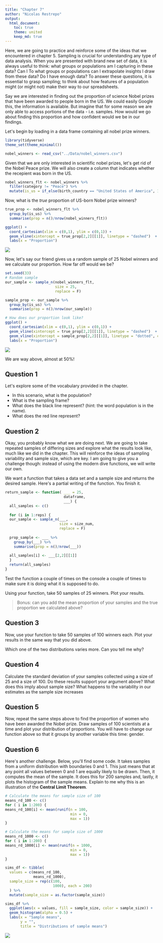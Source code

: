 ```yaml
---
title: "Chapter 7"
author: "Nicolas Restrepo"
output: 
  html_document: 
    toc: true
    theme: united
    keep_md: true
---
```




Here, we are going to practice and reinforce some of the ideas that we encountered in chapter 5. Sampling is crucial for understanding any type of data analysis. When you are presented with brand new set of data, it is always useful to think: what groups or populations am I capturing in these data? Can I To what groups or populations can I extrapolate insights I draw from these data? Do I have enough data? To answer these questions, it is essential to grasp sampling; to think about how features of a population might (or might not) make their way to our spreadsheets. 

Say we are interested in finding out the proportion of science Nobel prizes that have been awarded to people born in the US. We could easily Google this, the information is available. But imagine that for some reason we are only able to access portions of the data - i.e. samples. How would we go about finding this proportion and how confident would we be in our findings. 

Let's begin by loading in a data frame containing all nobel prize winners. 


```r
library(tidyverse)
theme_set(theme_minimal())

nobel_winners <- read_csv("../Data/nobel_winners.csv")
```

Given that we are only interested in scientific nobel prizes, let's get rid of the Nobel Peace prize. We will also create a column that indicates whether the recepient was born in the US. 


```r
nobel_winners_flt <- nobel_winners %>% 
  filter(category != "Peace") %>% 
  mutate(is_us = if_else(birth_country == "United States of America", 1, 0))
```

Now, what is the *true* proportion of US-born Nobel prize winners?


```r
true_prop <- nobel_winners_flt %>% 
  group_by(is_us) %>% 
  summarise(prop = n()/nrow(nobel_winners_flt))

ggplot() + 
  coord_cartesian(xlim = c(0,1), ylim = c(0,1)) + 
  geom_vline(xintercept = true_prop[2,2][[1]], linetype = "dashed")  + 
  labs(x = "Proportion")
```

![](chapter_7_files/figure-html/unnamed-chunk-3-1.png)<!-- -->

Now, let's say our friend gives us a random sample of 25 Nobel winners and we calculate our proportion. How far off would we be? 


```r
set.seed(33)
# Random sample 
our_sample <- sample_n(nobel_winners_flt, 
                       size = 25, 
                       replace = F)

sample_prop <- our_sample %>% 
  group_by(is_us) %>% 
  summarise(prop = n()/nrow(our_sample))

# How does our proportion look like? 
ggplot() + 
  coord_cartesian(xlim = c(0,1), ylim = c(0,1)) + 
  geom_vline(xintercept = true_prop[2,2][[1]], linetype = "dashed")  + 
  geom_vline(xintercept = sample_prop[2,2][[1]], linetype = "dotted", col = "red") +
  labs(x = "Proportion")
```

![](chapter_7_files/figure-html/unnamed-chunk-4-1.png)<!-- -->

We are way above, almost at 50%! 

## Question 1 

Let's explore some of the vocabulary provided in the chapter. 
- In this scenario, what is the population? 
- What is the sampling frame? 
- What does the black line represent? (hint: the word population is in the name). 
- What does the red line represent? 

## Question 2 

Okay, you probably know what we are doing next. We are going to take repeated samples of differing sizes and explore what the results look like, much like we did in the chapter. This will reinforce the ideas of sampling variability and sample size, which are key. I am going to give you a challenge though: instead of using the modern dive functions, we will write our own. 

We want a function that takes a data set and a sample size and returns the desired sample. Here's a partial writing of the function. You finish it. 


```r
return_sample <- function( ___ = 25, 
                           dataframe, 
                           ___) {
  all_samples <- c()
  
  for (i in 1:reps) {
  our_sample <- sample_n(___, 
                         size = size_num, 
                         replace = F)
  
  prop_sample <- ___ %>% 
    group_by(___) %>% 
    summarise(prop = n()/nrow(___))
  
  all_samples[i] <- ___[2,2][[1]]
  }
  return(all_samples)
}
```

Test the function a couple of times on the console a couple of times to make sure it is doing what it is supposed to do. 

Using your function, take 50 samples of 25 winners. Plot your results. 

> Bonus: can you add the mean proportion of your samples and the true proportion we calculated above? 

## Question 3 

Now, use your function to take 50 samples of 100 winners each. Plot your results in the same way that you did above. 

Which one of the two distributions varies more. Can you tell me why? 

## Question 4 

Calculate the standard deviation of your samples collected using a size of 25 and a size of 100. Do these results support your argument above? What does this imply about sample size? What happens to the variability in our estimates as the sample size increases 

## Question 5 

Now, repeat the same steps above to find the proportion of women who have been awarded the Nobel prize. Draw samples of 100 scientists at a time and plot your distribution of proportions. You will have to change our function above so that it groups by another variable this time: gender. 

## Question 6 

Here's another challenge. Below, you'll find some code. It takes samples from a uniform distribution with boundaries 0 and 1. This just means that at any point all values between 0 and 1 are equally likely to be drawn. Then, it computes the mean of the sample. It does this for 200 samples and, lastly, it plots the histogram of the sample means. Explain to me why this is an illustration of the **Central Limit Theorem**. 


```r
# Calculate the means for sample size of 100 
means_rd_100 <- c()
for ( i in 1:200) {
means_rd_100[i] <- mean(runif(n = 100, 
                              min = 0, 
                              max = 1))
}

# Calculate the means for sample size of 1000
means_rd_1000 <- c()
for ( i in 1:200) {
means_rd_1000[i] <- mean(runif(n = 1000, 
                              min = 0, 
                              max = 1))
}

sims_df <- tibble( 
  values = c(means_rd_100, 
             means_rd_1000), 
  sample_size = rep(c(100, 
                      1000), each = 200)
  ) %>% 
  mutate(sample_size = as.factor(sample_size))

sims_df %>% 
  ggplot(aes(x = values, fill = sample_size, color = sample_size)) +
  geom_histogram(alpha = 0.5) +
  labs(x = "Sample means", 
       y = "", 
       title = "Distributions of sample means")
```

![](chapter_7_files/figure-html/unnamed-chunk-6-1.png)<!-- -->


